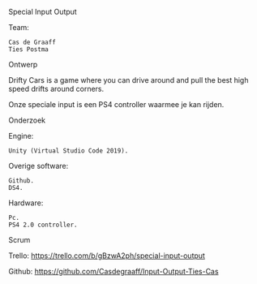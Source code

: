 Special Input Output

Team:

    Cas de Graaff
    Ties Postma

Ontwerp

Drifty Cars is a game where you can drive around and pull the best high speed drifts around corners.

Onze speciale input is een PS4 controller waarmee je kan rijden.


Onderzoek

Engine:

    Unity (Virtual Studio Code 2019).

Overige software:

    Github.
    DS4.

Hardware:

    Pc.
    PS4 2.0 controller.

Scrum

Trello: https://trello.com/b/gBzwA2ph/special-input-output

Github: https://github.com/Casdegraaff/Input-Output-Ties-Cas
